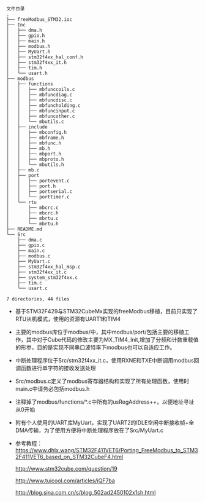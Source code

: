 ```
文件目录
.
├── freeModbus_STM32.ioc
├── Inc
│   ├── dma.h
│   ├── gpio.h
│   ├── main.h
│   ├── modbus.h
│   ├── MyUart.h
│   ├── stm32f4xx_hal_conf.h
│   ├── stm32f4xx_it.h
│   ├── tim.h
│   └── usart.h
├── modbus
│   ├── functions
│   │   ├── mbfunccoils.c
│   │   ├── mbfuncdiag.c
│   │   ├── mbfuncdisc.c
│   │   ├── mbfuncholding.c
│   │   ├── mbfuncinput.c
│   │   ├── mbfuncother.c
│   │   └── mbutils.c
│   ├── include
│   │   ├── mbconfig.h
│   │   ├── mbframe.h
│   │   ├── mbfunc.h
│   │   ├── mb.h
│   │   ├── mbport.h
│   │   ├── mbproto.h
│   │   └── mbutils.h
│   ├── mb.c
│   ├── port
│   │   ├── portevent.c
│   │   ├── port.h
│   │   ├── portserial.c
│   │   └── porttimer.c
│   └── rtu
│       ├── mbcrc.c
│       ├── mbcrc.h
│       ├── mbrtu.c
│       └── mbrtu.h
├── README.md
└── Src
    ├── dma.c
    ├── gpio.c
    ├── main.c
    ├── modbus.c
    ├── MyUart.c
    ├── stm32f4xx_hal_msp.c
    ├── stm32f4xx_it.c
    ├── system_stm32f4xx.c
    ├── tim.c
    └── usart.c

7 directories, 44 files
```

* 基于STM32F429与STM32CubeMx实现的freeModbus移植，目前只实现了RTU从机模式，使用的资源有UART1和TIM4
* 主要的modbus库位于modbus/中，其中modbus/port/包括主要的移植工作，其中对于Cube代码的修改主要为MX_TIM4_Init,增加了分频和计数重载值的形参，目的是实现不同串口波特率下modbus也可以自适应工作。
* 中断处理程序位于Src/stm32f4xx_it.c，使用RXNE和TXE中断调用modbus回调函数进行单字符的接收发送处理
* Src/modbus.c定义了modbus寄存器结构和实现了所有处理函数，使用时main.c中请务必包括modbus.h
* 注释掉了modbus/functions/*.c中所有的usRegAddress++，以便地址寻址从0开始
* 附有个人使用的UART库MyUart，实现了UART2的IDLE空闲中断接收帧+全DMA传输，为了使用方便将中断处理程序放在了Src/MyUart.c
* 参考教程：
    https://www.dhlx.wang/STM32F411VET6/Porting_FreeModbus_to_STM32F411VET6_based_on_STM32CubeF4.html

    http://www.stm32cube.com/question/19

    http://www.tuicool.com/articles/iQF7ba

    http://blog.sina.com.cn/s/blog_502ad2450102x1sh.html

